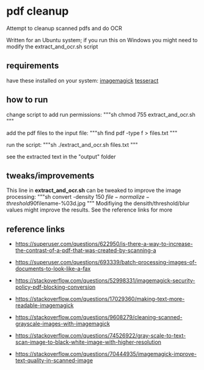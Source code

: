 # pdf cleanup
Attempt to cleanup scanned pdfs and do OCR

Written for an Ubuntu system; if you run this on Windows you might need to 
modify the extract_and_ocr.sh script



## requirements
have these installed on your system:
[imagemagick](https://imagemagick.org/index.php)
[tesseract](https://github.com/tesseract-ocr/tesseract)


## how to run
change script to add run permissions:
"""sh
chmod 755 extract_and_ocr.sh
"""

add the pdf files to the input file:
"""sh
find pdf -type f > files.txt
"""

run the script:
"""sh
./extract_and_ocr.sh files.txt
"""

see the extracted text in the "output" folder


## tweaks/improvements
This line in **extract_and_ocr.sh** can be tweaked to improve the image processing:
"""sh
convert -density 150 $file -normalize -threshold 90% -blur 5 temp/$filename-%03d.jpg
"""
Modifiying the densith/threshold/blur values might improve the results.  See the reference links for more

## reference links
* https://superuser.com/questions/622950/is-there-a-way-to-increase-the-contrast-of-a-pdf-that-was-created-by-scanning-a
* https://superuser.com/questions/693339/batch-processing-images-of-documents-to-look-like-a-fax

* https://stackoverflow.com/questions/52998331/imagemagick-security-policy-pdf-blocking-conversion

* https://stackoverflow.com/questions/17029360/making-text-more-readable-imagemagick
* https://stackoverflow.com/questions/9608279/cleaning-scanned-grayscale-images-with-imagemagick
* https://stackoverflow.com/questions/74526922/gray-scale-to-text-scan-image-to-black-white-image-with-higher-resolution
* https://stackoverflow.com/questions/70444935/imagemagick-improve-text-quality-in-scanned-image


